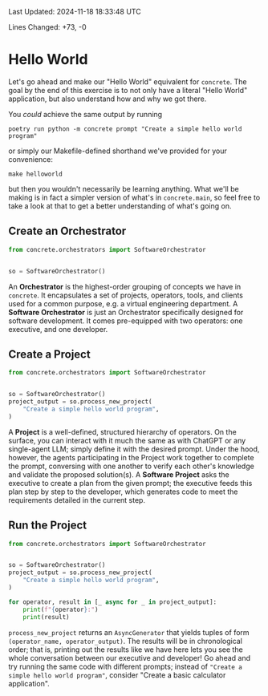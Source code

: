 Last Updated: 2024-11-18 18:33:48 UTC

Lines Changed: +73, -0

# Hello World

Let's go ahead and make our "Hello World" equivalent for `concrete`.
The goal by the end of this exercise is to not only have a literal "Hello World" application, but also understand how and why we got there.

You *could* achieve the same output by running 

```shell
poetry run python -m concrete prompt "Create a simple hello world program"
```

or simply our Makefile-defined shorthand we've provided for your convenience:
```shell
make helloworld
```

but then you wouldn't necessarily be learning anything.
What we'll be making is in fact a simpler version of what's in `concrete.main`, so feel free to take a look at that to get a better understanding of what's going on.

## Create an Orchestrator

```python hl_lines="1 4"
from concrete.orchestrators import SoftwareOrchestrator


so = SoftwareOrchestrator()
```

An **Orchestrator** is the highest-order grouping of concepts we have in `concrete`.
It encapsulates a set of projects, operators, tools, and clients used for a common purpose, e.g. a virtual engineering department.
A **Software Orchestrator** is just an Orchestrator specifically designed for software development.
It comes pre-equipped with two operators: one executive, and one developer.

## Create a Project

```python hl_lines="5-7"
from concrete.orchestrators import SoftwareOrchestrator


so = SoftwareOrchestrator()
project_output = so.process_new_project(
    "Create a simple hello world program",
)
```

A **Project** is a well-defined, structured hierarchy of operators.
On the surface, you can interact with it much the same as with ChatGPT or any single-agent LLM; simply define it with the desired prompt.
Under the hood, however, the agents participating in the Project work together to complete the prompt, conversing with one another to verify each other's knowledge and validate the proposed solution(s).
A **Software Project** asks the executive to create a plan from the given prompt; the executive feeds this plan step by step to the developer, which generates code to meet the requirements detailed in the current step.

## Run the Project

```python hl_lines="9-11"
from concrete.orchestrators import SoftwareOrchestrator


so = SoftwareOrchestrator()
project_output = so.process_new_project(
    "Create a simple hello world program",
)

for operator, result in [_ async for _ in project_output]:
    print(f"{operator}:")
    print(result)
```

`process_new_project` returns an `AsyncGenerator` that yields tuples of form `(operator_name, operator_output)`.
The results will be in chronological order; that is, printing out the results like we have here lets you see the whole conversation between our executive and developer!
Go ahead and try running the same code with different prompts; instead of `"Create a simple hello world program"`, consider "Create a basic calculator application".